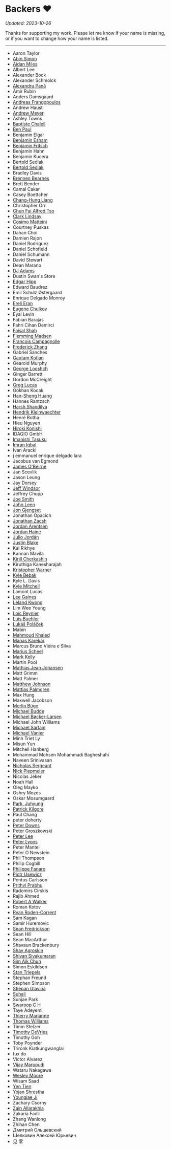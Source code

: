 Backers :heart:
===============

*Updated: 2023-10-26*

Thanks for supporting my work. Please let me know if your name is missing, or
if you want to change how your name is listed.

---

- Aaron Taylor
- [Abin Simon](https://github.com/meain)
- [Aidan Miles](https://twitter.com/aidanhmiles)
- Albert Lee
- Alexander Bock
- Alexander Schmolck
- [Alexandru Pană](https://github.com/alexpana)
- Amir Rubin
- Anders Damsgaard
- [Andreas Frangopoulos](https://github.com/AndreasFrangopoulos)
- Andrew Haust
- [Andrew Meyer](https://cv.andymeyer.xyz/)
- Ashley Towns
- [Baptiste Chaleil](https://mrdotb.com/)
- [Ben Paul](https://github.com/benspaul)
- Benjamin Elgar
- [Benjamin Esham](https://esham.io/)
- [Benjamin Fritsch](https://github.com/beanieboi)
- Benjamin Hahn
- Benjamin Kucera
- Bertold Sedlak
- [Bertold Sedlak](https://github.com/teaVeloper)
- Bradley Davis
- [Brennen Bearnes](https://p1k3.com/)
- Brett Bender
- Camal Cakar
- Casey Boettcher
- [Chang-Hung Liang](https://github.com/eliangcs)
- Christopher Orr
- [Chun Fai Alfred Tso](https://github.com/alfredtso)
- [Clark Lindsay](https://github.com/clark-lindsay)
- [Cosimo Matteini](https://github.com/devmatteini)
- Courtney Puskas
- Dahan Choi
- Damien Rajon
- Daniel Rodriguez
- Daniel Schofield
- Daniel Schumann
- David Stewart
- Dean Marano
- [DJ Adams](https://github.com/qmacro)
- Dustin Swan's Store
- [Edgar Hipp](https://github.com/edi9999)
- Edward Baudrez
- Emil Schulz Østergaard
- Enrique Delgado Monroy
- [Ereli Eran](https://github.com/ereli)
- [Eugene Chulkov](https://github.com/dev99problems)
- Eyal Levin
- Fabian Barajas
- Fahri Cihan Demirci
- [Faisal Shah](https://github.com/faisal-shah)
- [Flemming Madsen](https://github.com/themadsens)
- [Francois Campagnolle](https://github.com/fcpg)
- [Frederick Zhang](https://github.com/Frederick888)
- Gabriel Sanches
- [Gautam Kotian](https://gkotian.github.io/)
- Gearoid Murphy
- [George Looshch](https://github.com/looshch)
- Ginger Barrett
- Gordon McCreight
- [Greg Lucas](https://github.com/glucas)
- Gökhan Kocak
- [Han-Sheng Huang](https://github.com/zenixls2)
- Hannes Rantzsch
- [Harsh Shandilya](https://msfjarvis.dev/)
- [Hendrik Kleinwaechter](https://github.com/hendricius)
- Henré Botha
- Hieu Nguyen
- [Hiroki Konishi](https://github.com/relastle)
- IDAGIO GmbH
- [Imanishi Tasuku](https://mxxiv.net/)
- [Imran Iqbal](https://github.com/imran-iq)
- Ivan Aracki
- j emmanuel enrique delgado lara
- Jacobus van Egmond
- [James O'Beirne](https://github.com/jamesob)
- Jan Scevlik
- Jason Leung
- Jay Dorsey
- [Jeff Windsor](https://github.com/jeffwindsor)
- Jeffrey Chupp
- [Joe Smith](https://github.com/Yasumoto)
- [John Leen](https://github.com/jleen)
- [Jon Gjengset](https://thesquareplanet.com/)
- Jonathan Opacich
- [Jonathan Zacsh](https://j.zac.sh/)
- [Jordan Arentsen](https://github.com/blissdev)
- [Jordan Haine](https://github.com/Gee19)
- [Julio Jordán](https://github.com/juliojordan)
- [Justin Blake](https://www.blaix.com/)
- Kai Rikhye
- Kannan Mavila
- [Kirill Cherkashin](https://github.com/kirjs)
- Kiruthiga Kanesharajah
- [Kristopher Warner](https://github.com/kdwarn)
- [Kyle Bebak](https://github.com/kylebebak)
- Kyle L. Davis
- [Kyle Mitchell](https://kemitchell.com/)
- Lamont Lucas
- [Lee Gaines](https://github.com/eightlimbed)
- [Leland Kwong](https://lelandkwong.com/)
- Lim Wee Young
- [Loïc Reynier](https://loicreynier.fr/)
- [Luis Buehler](https://u-labs.de/)
- [Lukáš Poláček](https://about.me/lukipuki)
- Mabin
- [Mahmoud Khaled](https://mahmoudkhld.dev/)
- [Manas Karekar](https://manaskarekar.com/)
- Marcus Bruno Vieira e Silva
- [Marius Scheel](https://mariusscheel.de/)
- [Mark Kelly](https://github.com/mckellygit)
- Martin Pool
- [Mathias Jean Johansen](https://mjj.io/)
- Matt Grimm
- Matt Palmer
- [Matthew Johnson](https://people.csail.mit.edu/mattjj/)
- [Mattias Palmgren](https://github.com/mattiaspalmgren)
- Max Hung
- Maxwell Jacobson
- [Merlin Büge](https://github.com/camoz)
- [Michael Budde](https://github.com/mbudde)
- [Michael Bøcker-Larsen](https://github.com/mblarsen)
- Michael John Williams
- [Michael Sartain](https://github.com/mikesart)
- [Michael Vanier](http://users.cms.caltech.edu/~mvanier/)
- Minh Triet Ly
- Misun Yun
- Mitchell Hanberg
- Mohammad Mohsen Mohammadi Bagheshahi
- Naveen Srinivasan
- [Nicholas Sergeant](https://nicksergeant.com/)
- [Nick Piepmeier](http://www.pieps.org/)
- Nicolas Jeker
- Noah Hall
- Oleg Mayko
- Oshry Mozes
- Oskar Mosumgaard
- [Park, Juhyung](https://github.com/majecty)
- [Patrick Kilgore](https://github.com/pckilgore)
- Paul Chang
- peter doherty
- [Peter Downs](https://github.com/peterldowns)
- Peter Groszkowski
- [Peter Lee](https://peterjlee.com/)
- [Peter Lyons](https://peterlyons.com/)
- Peter Mantel
- Peter O Newstein
- Phil Thompson
- Philip Cogbill
- [Philippe Fanaro](https://github.com/psygo)
- [Piotr Usewicz](https://github.com/pusewicz)
- Pontus Carlsson
- [Prithvi Prabhu](https://github.com/lo5)
- Radomirs Cirskis
- Rajib Ahmed
- [Robert A Walker](https://github.com/HP4k1h5)
- Roman Kotov
- [Ryan Roden-Corrent](https://github.com/rcorre)
- Sam Kagan
- Samir Huremovic
- [Sean Fredrickson](https://github.com/seanfredrickson)
- Sean Hill
- Sean MacArthur
- Shavaun Brackenbury
- [Shay Agroskin](https://github.com/ShayAgros)
- [Shivan Sivakumaran](https://shivansivakumaran.com/)
- [Sim Aik Chun](https://github.com/aikchun)
- Simon Eskildsen
- [Stan Triepels](https://stantriepels.com/)
- Stephan Freund
- Stephen Simpson
- [Stjepan Glavina](https://github.com/stjepang)
- [Suhail](https://github.com/Suhail)
- Sunjae Park
- [Swaroop C H](https://github.com/swaroopch)
- Taye Adeyemi
- [Thierry Marianne](https://thierry.marianne.io/)
- [Thomas Williams](https://github.com/tjcertified)
- Timm Stelzer
- [Timothy DeVries](https://github.com/tjdevries)
- Timothy Goh
- Toby Poynder
- Trironk Kiatkungwanglai
- tux do
- Victor Alvarez
- [Vijay Marupudi](https://github.com/vijaymarupudi)
- Wataru Nakagawa
- [Wesley Moore](https://www.wezm.net/)
- Wisam Saad
- [Yen Tien](https://github.com/southp)
- [Yojan Shrestha](https://github.com/shri3k)
- [Youngjae Ji](https://github.com/zirho/)
- Zachary Csorny
- [Zain Allarakhia](https://github.com/zallarak)
- Zakaria Fadli
- Zhang Wanlong
- Zhihan Chen
- Дмитрий Ольшевский
- Шелковин Алексей Юрьевич
- 见 零
